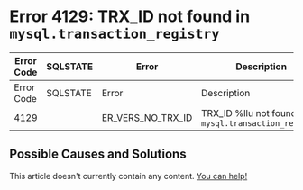 
# Error 4129: TRX_ID not found in `mysql.transaction_registry`


| Error Code | SQLSTATE | Error | Description |
| --- | --- | --- | --- |
| Error Code | SQLSTATE | Error | Description |
| 4129 |  | ER_VERS_NO_TRX_ID | TRX_ID %llu not found in `mysql.transaction_registry` |




## Possible Causes and Solutions


This article doesn't currently contain any content. [You can help!](/kb/en/writing-and-editing-knowledge-base-articles/)


